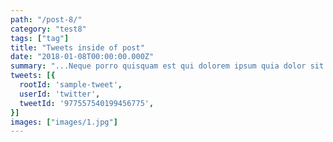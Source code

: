```yaml
---
path: "/post-8/"
category: "test8"
tags: ["tag"]
title: "Tweets inside of post"
date: "2018-01-08T00:00:00.000Z"
summary: "...Neque porro quisquam est qui dolorem ipsum quia dolor sit amet, consectetur, adipisci velit..."
tweets: [{
  rootId: 'sample-tweet',
  userId: 'twitter',
  tweetId: '977557540199456775',
}]
images: ["images/1.jpg"]
---
```


<div id="sample-tweet"></div>
